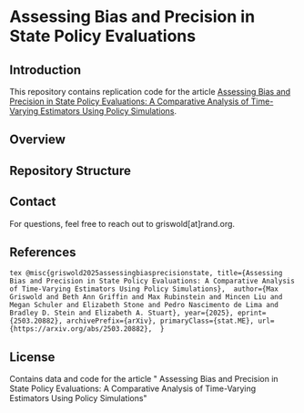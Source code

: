 # Assessing Bias and Precision in State Policy Evaluations

## Introduction

This repository contains replication code for the article [Assessing Bias and Precision in State Policy Evaluations: A Comparative Analysis of Time-Varying Estimators Using Policy Simulations](https://www.arxiv.org/abs/2503.20882). 

## Overview

## Repository Structure

## Contact

For questions, feel free to reach out to griswold[at]rand.org.

## References

``tex
@misc{griswold2025assessingbiasprecisionstate,
      title={Assessing Bias and Precision in State Policy Evaluations: A Comparative Analysis of Time-Varying Estimators Using Policy Simulations}, 
      author={Max Griswold and Beth Ann Griffin and Max Rubinstein and Mincen Liu and Megan Schuler and Elizabeth Stone and Pedro Nascimento de Lima and Bradley D. Stein and Elizabeth A. Stuart},
      year={2025},
      eprint={2503.20882},
      archivePrefix={arXiv},
      primaryClass={stat.ME},
      url={https://arxiv.org/abs/2503.20882}, 
}
``

## License
Contains data and code for the article " Assessing Bias and Precision in State Policy Evaluations: A Comparative Analysis of Time-Varying Estimators Using Policy Simulations"
